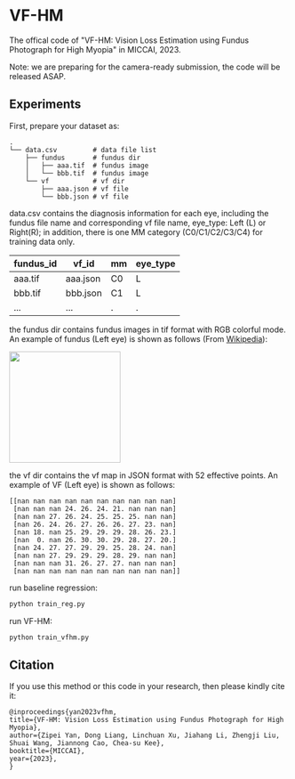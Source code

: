 # VF-HM
The offical code of "VF-HM: Vision Loss Estimation using Fundus Photograph for High Myopia" in MICCAI, 2023.

Note: we are preparing for the camera-ready submission, the code will be released ASAP.

## Experiments

First, prepare your dataset as:
```
.
└── data.csv         # data file list
    ├── fundus       # fundus dir
    │   ├── aaa.tif  # fundus image
    │   └── bbb.tif  # fundus image
    └── vf           # vf dir
        ├── aaa.json # vf file
        └── bbb.json # vf file
```

data.csv contains the diagnosis information for each eye, including the fundus file name and corresponding vf file name, eye_type: Left (L) or Right(R); in addition, there is one MM category (C0/C1/C2/C3/C4) for training data only.

| fundus_id | vf_id    | mm | eye_type |
|-----------|----------|----|----------|
| aaa.tif   | aaa.json | C0 | L        |
| bbb.tif   | bbb.json | C1 | L        |
| ...       | ...      | .  | .        |


the fundus dir contains fundus images in tif format with RGB colorful mode. An example of fundus (Left eye) is shown as follows (From [Wikipedia](https://en.wikipedia.org/wiki/Fundus_photography)):

<!-- ![fundus](https://upload.wikimedia.org/wikipedia/commons/thumb/4/48/Fundus_photograph_of_normal_left_eye.jpg/500px-Fundus_photograph_of_normal_left_eye.jpg) -->
<img src="https://upload.wikimedia.org/wikipedia/commons/thumb/4/48/Fundus_photograph_of_normal_left_eye.jpg/500px-Fundus_photograph_of_normal_left_eye.jpg" width="200">

the vf dir contains the vf map in JSON format with 52 effective points. An example of VF (Left eye) is shown as follows:
```
[[nan nan nan nan nan nan nan nan nan nan]
 [nan nan nan 24. 26. 24. 21. nan nan nan]
 [nan nan 27. 26. 24. 25. 25. 25. nan nan]
 [nan 26. 24. 26. 27. 26. 26. 27. 23. nan]
 [nan 18. nan 25. 29. 29. 29. 28. 26. 23.]
 [nan  0. nan 26. 30. 30. 29. 28. 27. 20.]
 [nan 24. 27. 27. 29. 29. 25. 28. 24. nan]
 [nan nan 27. 29. 29. 29. 28. 29. nan nan]
 [nan nan nan 31. 26. 27. 27. nan nan nan]
 [nan nan nan nan nan nan nan nan nan nan]]
```

run baseline regression:
```bash
python train_reg.py
```

run VF-HM:
```bash
python train_vfhm.py
```



## Citation
If you use this method or this code in your research, then please kindly cite it:
```
@inproceedings{yan2023vfhm,
title={VF-HM: Vision Loss Estimation using Fundus Photograph for High Myopia},
author={Zipei Yan, Dong Liang, Linchuan Xu, Jiahang Li, Zhengji Liu, Shuai Wang, Jiannong Cao, Chea-su Kee},
booktitle={MICCAI},
year={2023},
}
```

